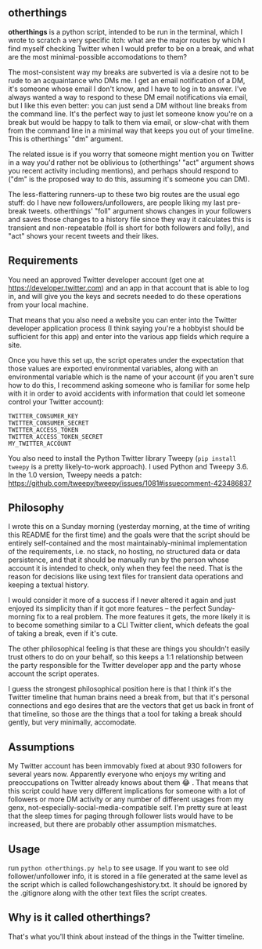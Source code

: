 ## otherthings

**otherthings** is a python script, intended to be run in the terminal, which I wrote to scratch a very specific itch: what are the major routes by which I find myself checking Twitter when I would prefer to be on a break, and what are the most minimal-possible accomodations to them?

The most-consistent way my breaks are subverted is via a desire not to be rude to an acquaintance who DMs me. I get an email notification of a DM, it's someone whose email I don't know, and I have to log in to answer. I've always wanted a way to respond to these DM email notifications via email, but I like this even better: you can just send a DM without line breaks from the command line. It's the perfect way to just let someone know you're on a break but would be happy to talk to them via email, or slow-chat with them from the command line in a minimal way that keeps you out of your timeline. This is otherthings' "dm" argument.

The related issue is if you worry that someone might mention you on Twitter in a way you'd rather not be oblivious to (otherthings' "act" argument shows you recent activity including mentions), and perhaps should respond to ("dm" is the proposed way to do this, assuming it's someone you can DM).

The less-flattering runners-up to these two big routes are the usual ego stuff: do I have new followers/unfollowers, are people liking my last pre-break tweets. otherthings' "foll" argument shows changes in your followers and saves those changes to a history file since they way it calculates this is transient and non-repeatable (foll is short for both followers and folly), and "act" shows your recent tweets and their likes.

## Requirements

You need an approved Twitter developer account (get one at https://developer.twitter.com) and an app in that account that is able to log in, and will give you the keys and secrets needed to do these operations from your local machine. 

That means that you also need a website you can enter into the Twitter developer application process (I think saying you're a hobbyist should be sufficient for this app) and enter into the various app fields which require a site. 

Once you have this set up, the script operates under the expectation that those values are exported environmental variables, along with an environmental variable which is the name of your account (if you aren't sure how to do this, I recommend asking someone who is familiar for some help with it in order to avoid accidents with information that could let someone control your Twitter account):

```
TWITTER_CONSUMER_KEY
TWITTER_CONSUMER_SECRET
TWITTER_ACCESS_TOKEN
TWITTER_ACCESS_TOKEN_SECRET
MY_TWITTER_ACCOUNT
```

You also need to install the Python Twitter library Tweepy (`pip install tweepy` is a pretty likely-to-work approach). I used Python and Tweepy 3.6. In the 1.0 version, Tweepy needs a patch: https://github.com/tweepy/tweepy/issues/1081#issuecomment-423486837

## Philosophy

I wrote this on a Sunday morning (yesterday morning, at the time of writing this README for the first time) and the goals were that the script should be entirely self-contained and the most maintainably-minimal implementation of the requirements, i.e. no stack, no hosting, no structured data or data persistence, and that it should be manually run by the person whose account it is intended to check, only when they feel the need. That is the reason for decisions like using text files for transient data operations and keeping a textual history. 

I would consider it more of a success if I never altered it again and just enjoyed its simplicity than if it got more features – the perfect Sunday-morning fix to a real problem. The more features it gets, the more likely it is to become something similar to a CLI Twitter client, which defeats the goal of taking a break, even if it's cute.

The other philosophical feeling is that these are things you shouldn't easily trust others to do on your behalf, so this keeps a 1:1 relationship between the party responsible for the Twitter developer app and the party whose account the script operates.

I guess the strongest philosophical position here is that I think it's the Twitter timeline that human brains need a break from, but that it's personal connections and ego desires that are the vectors that get us back in front of that timeline, so those are the things that a tool for taking a break should gently, but very minimally, accomodate.

## Assumptions

My Twitter account has been immovably fixed at about 930 followers for several years now. Apparently everyone who enjoys my writing and preoccupations on Twitter already knows about them 😂 . That means that this script could have very different implications for someone with a lot of followers or more DM activity or any number of different usages from my genx, not-especially-social-media-compatible self. I'm pretty sure at least that the sleep times for paging through follower lists would have to be increased, but there are probably other assumption mismatches.

## Usage

run `python otherthings.py help` to see usage. If you want to see old follower/unfollower info, it is stored in a file generated at the same level as the script which is called followchangeshistory.txt. It should be ignored by the .gitignore along with the other text files the script creates.

## Why is it called otherthings?

That's what you'll think about instead of the things in the Twitter timeline.

